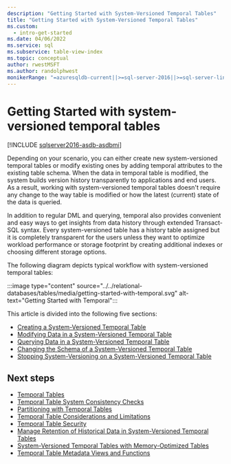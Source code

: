 ```yaml
---
description: "Getting Started with System-Versioned Temporal Tables"
title: "Getting Started with System-Versioned Temporal Tables"
ms.custom:
  - intro-get-started
ms.date: 04/06/2022
ms.service: sql
ms.subservice: table-view-index
ms.topic: conceptual
author: rwestMSFT
ms.author: randolphwest
monikerRange: "=azuresqldb-current||>=sql-server-2016||>=sql-server-linux-2017||=azuresqldb-mi-current"
---
```

# Getting Started with system-versioned temporal tables

[!INCLUDE [sqlserver2016-asdb-asdbmi](../../includes/applies-to-version/sqlserver2016-asdb-asdbmi.md)]

Depending on your scenario, you can either create new system-versioned temporal tables or modify existing ones by adding temporal attributes to the existing table schema. When the data in temporal table is modified, the system builds version history transparently to applications and end users. As a result, working with system-versioned temporal tables doesn't require any change to the way table is modified or how the latest (current) state of the data is queried.

In addition to regular DML and querying, temporal also provides convenient and easy ways to get insights from data history through extended Transact-SQL syntax. Every system-versioned table has a history table assigned but it is completely transparent for the users unless they want to optimize workload performance or storage footprint by creating additional indexes or choosing different storage options.

The following diagram depicts typical workflow with system-versioned temporal tables:

:::image type="content" source="../../relational-databases/tables/media/getting-started-with-temporal.svg" alt-text="Getting Started with Temporal":::

This article is divided into the following five sections:

- [Creating a System-Versioned Temporal Table](../../relational-databases/tables/creating-a-system-versioned-temporal-table.md)
- [Modifying Data in a System-Versioned Temporal Table](../../relational-databases/tables/modifying-data-in-a-system-versioned-temporal-table.md)
- [Querying Data in a System-Versioned Temporal Table](../../relational-databases/tables/querying-data-in-a-system-versioned-temporal-table.md)
- [Changing the Schema of a System-Versioned Temporal Table](../../relational-databases/tables/changing-the-schema-of-a-system-versioned-temporal-table.md)
- [Stopping System-Versioning on a System-Versioned Temporal Table](../../relational-databases/tables/stopping-system-versioning-on-a-system-versioned-temporal-table.md)

## Next steps

- [Temporal Tables](../../relational-databases/tables/temporal-tables.md)
- [Temporal Table System Consistency Checks](../../relational-databases/tables/temporal-table-system-consistency-checks.md)
- [Partitioning with Temporal Tables](../../relational-databases/tables/partitioning-with-temporal-tables.md)
- [Temporal Table Considerations and Limitations](../../relational-databases/tables/temporal-table-considerations-and-limitations.md)
- [Temporal Table Security](../../relational-databases/tables/temporal-table-security.md)
- [Manage Retention of Historical Data in System-Versioned Temporal Tables](../../relational-databases/tables/manage-retention-of-historical-data-in-system-versioned-temporal-tables.md)
- [System-Versioned Temporal Tables with Memory-Optimized Tables](../../relational-databases/tables/system-versioned-temporal-tables-with-memory-optimized-tables.md)
- [Temporal Table Metadata Views and Functions](../../relational-databases/tables/temporal-table-metadata-views-and-functions.md)

